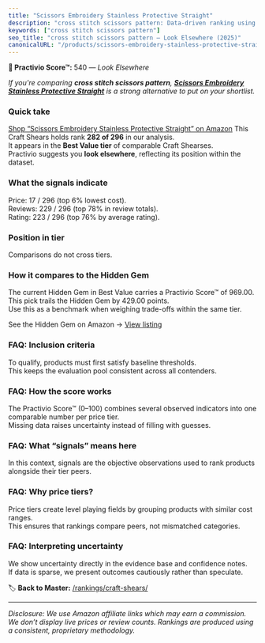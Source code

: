 ```yaml
---
title: "Scissors Embroidery Stainless Protective Straight"
description: "cross stitch scissors pattern: Data-driven ranking using the Practivio Score™. Positioned by quality, value, demand, findability, momentum."
keywords: ["cross stitch scissors pattern"]
seo_title: "cross stitch scissors pattern — Look Elsewhere (2025)"
canonicalURL: "/products/scissors-embroidery-stainless-protective-straight-B0DK97F34G/"
---
```


**🚫 Practivio Score™:** 540 — _Look Elsewhere_


*If you're comparing **cross stitch scissors pattern**, **[Scissors Embroidery Stainless Protective Straight](https://www.amazon.com/dp/B0DK97F34G?tag=practivio-20)** is a strong alternative to put on your shortlist.*
### Quick take
[Shop “Scissors Embroidery Stainless Protective Straight” on Amazon](https://www.amazon.com/dp/B0DK97F34G?tag=practivio-20)
This Craft Shears holds rank **282 of 296** in our analysis.  
It appears in the **Best Value tier** of comparable Craft Shearses.  
Practivio suggests you **look elsewhere**, reflecting its position within the dataset.

### What the signals indicate
Price: 17 / 296 (top 6% lowest cost).  
Reviews: 229 / 296 (top 78% in review totals).  
Rating: 223 / 296 (top 76% by average rating).  

### Position in tier
Comparisons do not cross tiers.

### How it compares to the Hidden Gem
The current Hidden Gem in Best Value carries a Practivio Score™ of 969.00.  
This pick trails the Hidden Gem by 429.00 points.  
Use this as a benchmark when weighing trade-offs within the same tier.  

See the Hidden Gem on Amazon → [View listing](https://www.amazon.com/dp/B07TT1SFYL?tag=practivio-20)

### FAQ: Inclusion criteria
To qualify, products must first satisfy baseline thresholds.  
This keeps the evaluation pool consistent across all contenders.

### FAQ: How the score works
The Practivio Score™ (0–100) combines several observed indicators into one comparable number per price tier.  
Missing data raises uncertainty instead of filling with guesses.

### FAQ: What “signals” means here
In this context, signals are the objective observations used to rank products alongside their tier peers.

### FAQ: Why price tiers?
Price tiers create level playing fields by grouping products with similar cost ranges.  
This ensures that rankings compare peers, not mismatched categories.

### FAQ: Interpreting uncertainty
We show uncertainty directly in the evidence base and confidence notes.  
If data is sparse, we present outcomes cautiously rather than speculate.


🏷️ **Back to Master:** [/rankings/craft-shears/](/rankings/craft-shears/)

---
_Disclosure: We use Amazon affiliate links which may earn a commission. We don’t display live prices or review counts. Rankings are produced using a consistent, proprietary methodology._
